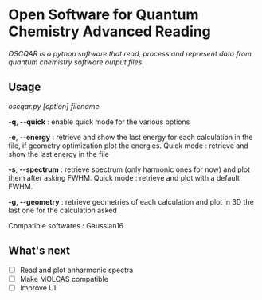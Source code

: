 # Open Software for Quantum Chemistry Advanced Reading

*OSCQAR is a python software that read, process and represent data from quantum chemistry software output files.*

## Usage

*oscqar.py [option] filename*

**-q**, **--quick** : enable quick mode for the various options

**-e**, **--energy** : retrieve and show the last energy for each calculation in the file, if geometry optimization plot the energies. Quick mode : retrieve and show the last energy in the file

**-s**, **--spectrum** : retrieve spectrum (only harmonic ones for now) and plot them after asking FWHM. Quick mode : retrieve and plot with a default FWHM.

**-g, --geometry** : retrieve geometries of each calculation and plot in 3D the last one for the calculation asked

Compatible softwares : Gaussian16

## What's next

- [ ] Read and plot anharmonic spectra 
- [ ] Make MOLCAS compatible
- [ ] Improve UI
